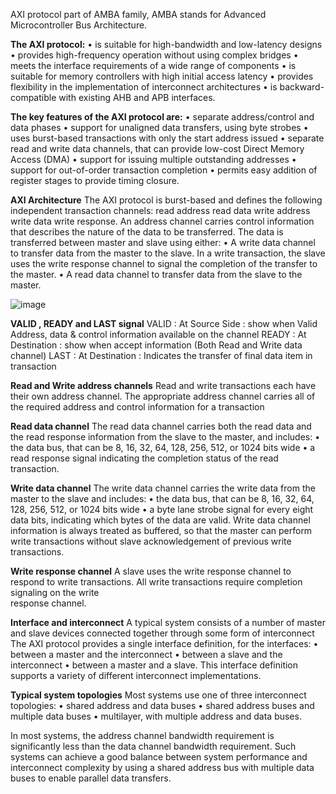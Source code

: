 AXI  protocol part of AMBA family, AMBA stands for Advanced Microcontroller Bus Architecture.

**The AXI protocol:**
 • is suitable for high-bandwidth and low-latency designs
 • provides high-frequency operation without using complex bridges
 • meets the interface requirements of a wide range of components
 • is suitable for memory controllers with high initial access latency
 • provides flexibility in the implementation of interconnect architectures
 • is backward-compatible with existing AHB and APB interfaces.

**The key features of the AXI protocol are:**
 • separate address/control and data phases
 • support for unaligned data transfers, using byte strobes
 • uses burst-based transactions with only the start address issued
 • separate read and write data channels, that can provide low-cost Direct Memory Access (DMA)
 • support for issuing multiple outstanding addresses
 • support for out-of-order transaction completion
 • permits easy addition of register stages to provide timing closure.

**AXI Architecture**
The AXI protocol is burst-based and defines the following independent transaction channels:
    read address
    read data
    write address
    write data
    write response.
An address channel carries control information that describes the nature of the data to be transferred. The data is
transferred between master and slave using either:
   • A write data channel to transfer data from the master to the slave. In a write transaction, 
     the slave uses the write response channel to signal the completion of the transfer to the master.
   • A read data channel to transfer data from the slave to the master.

![image](https://github.com/BHADRESHVARIYA22/AXI-Protocol/assets/87941725/95f42a38-0b15-49a8-8d65-cf37c253edca)

**VALID , READY and LAST signal**
VALID : At Source Side : show when Valid Address, data & control information available on the channel
READY : At Destination : show when accept information (Both Read and Write data channel)
LAST  : At Destination : Indicates the transfer of final data item in transaction


**Read and Write address channels**
 Read and write transactions each have their own address channel. 
 The appropriate address channel carries all of the required address and control information for a transaction

**Read data channel**
 The read data channel carries both the read data and the read response information from the slave to the master, and includes:
   • the data bus, that can be 8, 16, 32, 64, 128, 256, 512, or 1024 bits wide
   • a read response signal indicating the completion status of the read transaction.

**Write data channel**
  The write data channel carries the write data from the master to the slave and includes:
    • the data bus, that can be 8, 16, 32, 64, 128, 256, 512, or 1024 bits wide
    • a byte lane strobe signal for every eight data bits, indicating which bytes of the data are valid.
 Write data channel information is always treated as buffered, so that the master can perform write transactions without slave acknowledgement of 
 previous write transactions.

**Write response channel**
 A slave uses the write response channel to respond to write transactions. All write transactions require completion signaling on the write    
 response channel.

**Interface and interconnect**
 A typical system consists of a number of master and slave devices connected together through some form of interconnect
 The AXI protocol provides a single interface definition, for the interfaces:
   • between a master and the interconnect
   • between a slave and the interconnect
   • between a master and a slave.
This interface definition supports a variety of different interconnect implementations.

**Typical system topologies**
 Most systems use one of three interconnect topologies:
   • shared address and data buses
   • shared address buses and multiple data buses
   • multilayer, with multiple address and data buses.
   
 In most systems, the address channel bandwidth requirement is significantly less than the data channel bandwidth
 requirement. Such systems can achieve a good balance between system performance and interconnect complexity
 by using a shared address bus with multiple data buses to enable parallel data transfers.


 
 






